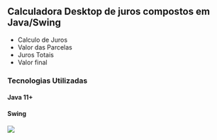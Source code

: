 ## Calculadora Desktop de juros compostos em Java/Swing

- Calculo de Juros
- Valor das Parcelas
- Juros Totais
- Valor final

### Tecnologias Utilizadas
#### Java 11+
#### Swing


![](C:\Users\vitorio\Pictures\juros.PNG)